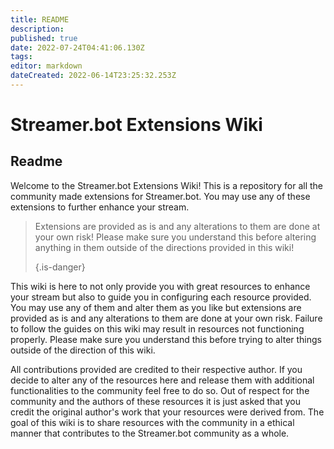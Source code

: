 ```yaml
---
title: README
description: 
published: true
date: 2022-07-24T04:41:06.130Z
tags: 
editor: markdown
dateCreated: 2022-06-14T23:25:32.253Z
---
```


# Streamer.bot Extensions Wiki

## Readme

Welcome to the Streamer.bot Extensions Wiki!  This is a repository for all the community made extensions for Streamer.bot.  You may use any of these extensions to further enhance your stream.

> Extensions are provided as is and any alterations to them are done at your own risk!  Please make sure you understand this before altering anything in them outside of the directions provided in this wiki! 
> 
> {.is-danger}

This wiki is here to not only provide you with great resources to enhance your stream but also to guide you in configuring each resource provided.  You may use any of them and alter them as you like but extensions are provided as is and any alterations to them are done at your own risk. Failure to follow the guides on this wiki may result in resources not functioning properly.  Please make sure you understand this before trying to alter things outside of the direction of this wiki.

All contributions provided are credited to their respective author.  If you decide to alter any of the resources here and release them with additional functionalities to the community feel free to do so.  Out of respect for the community and the authors of these resources it is just asked that you credit the original author's work that your resources were derived from.  The goal of this wiki is to share resources with the community in a ethical manner that contributes to the Streamer.bot community as a whole.
